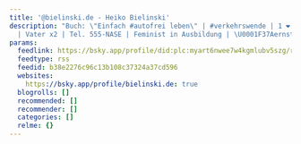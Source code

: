 ```yaml
---
title: '@bielinski.de - Heiko Bielinski'
description: "Buch: \"Einfach #autofrei leben\" | #verkehrswende | 1 ❤️ für Bibliotheken
  | Vater x2 | Tel. 555-NASE | Feminist in Ausbildung | \U0001F37Aernst\nBlog: bielinski.de"
params:
  feedlink: https://bsky.app/profile/did:plc:myart6nwee7w4kgmlubv5szg/rss
  feedtype: rss
  feedid: b38e2276c96c13b108c37324a37cd596
  websites:
    https://bsky.app/profile/bielinski.de: true
  blogrolls: []
  recommended: []
  recommender: []
  categories: []
  relme: {}
---
```

